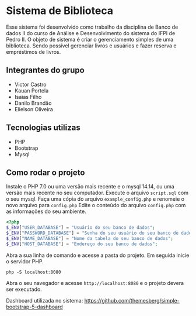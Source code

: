 # Sistema de Biblioteca

Esse sistema foi desenvolvido como trabalho da disciplina de Banco de dados II do curso de Análise e Desenvolvimento do sistema do IFPI de Pedro II. O objeto de sistema é criar o gerenciamento simples de uma biblioteca. Sendo possível gerenciar livros e usuários e fazer reserva e empréstimos de livros.

## Integrantes do grupo

- Victor Castro
- Kauan Portela
- Isaias Filho
- Danilo Brandão
- Elielson Oliveira

## Tecnologias utilizas

- PHP
- Bootstrap
- Mysql

## Como rodar o projeto

Instale o PHP 7.0 ou uma versão mais recente e o mysql 14.14, ou uma versão mais recente no seu computador.
Execute o arquivo `script.sql` com o seu mysql.
Faça uma cópia do arquivo `example_config.php` e renomeie o novo arquivo para `config.php`
Edite o conteúdo do arquivo `config.php` com as informações do seu ambiente.

```php
<?php
$_ENV["USER_DATABASE"] = "Usuário do seu banco de dados";
$_ENV["PASSWORD_DATABASE"] = "Senha do seu usuário do seu banco de dados";
$_ENV["NAME_DATABASE"] = "Nome da tabela do seu banco de dados";
$_ENV["HOST_DATABASE"] = "Endereço do seu banco de dados";
```

Abra a sua linha de comando e acesse a pasta do projeto. Em seguida inicie o servidor PHP.

`php -S localhost:8080`

Abra o seu navegador e acesse `http://localhost:8080` e o projeto devera ser executado.

Dashboard utilizada no sistema:
https://github.com/themesberg/simple-bootstrap-5-dashboard
